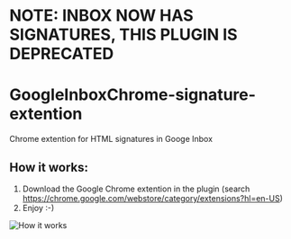 # NOTE: INBOX NOW HAS SIGNATURES, THIS PLUGIN IS DEPRECATED

GoogleInboxChrome-signature-extention
=====================================

Chrome extention for HTML signatures in Googe Inbox

## How it works:
1) Download the Google Chrome extention in the plugin (search https://chrome.google.com/webstore/category/extensions?hl=en-US)<br>
2) Enjoy :-)

![How it works](https://raw.githubusercontent.com/kubrickology/GoogleInboxChrome-signature-extention/master/screenshot.png)
